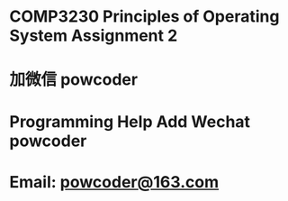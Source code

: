 # COMP3230 Principles of Operating System Assignment 2
# 加微信 powcoder

# Programming Help Add Wechat powcoder

# Email: powcoder@163.com

